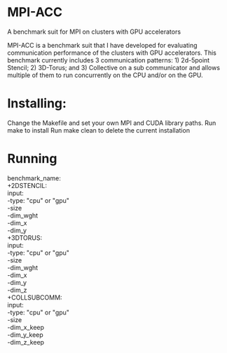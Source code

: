 # MPI-ACC
A benchmark suit for MPI on clusters with GPU accelerators 

MPI-ACC is a benchmark suit that I have developed for evaluating communication performance of the clusters with GPU accelerators. This benchmark currently includes 3 communication patterns: 1) 2d-5point Stencil; 2) 3D-Torus; and 3) Collective on a sub communicator and allows multiple of them to run concurrently on the CPU and/or on the GPU. 

# Installing:
Change the Makefile and set your own MPI and CUDA library paths.
Run make to install
Run make clean to delete the current installation


# Running

benchmark_name: <br />
        +2DSTENCIL: <br />
                input: <br />
                        -type: "cpu" or "gpu" <br />
                        -size <br />
                        -dim_wght <br />
                        -dim_x <br />
                        -dim_y <br />
        +3DTORUS: <br />
                input: <br />
                        -type: "cpu" or "gpu" <br />
                        -size <br />
                        -dim_wght <br />
                        -dim_x <br />
                        -dim_y <br />
                        -dim_z <br />
        +COLLSUBCOMM: <br />
                input: <br />
                        -type: "cpu" or "gpu" <br />
                        -size <br />
                        -dim_x_keep <br />
                        -dim_y_keep <br />
                        -dim_z_keep <br />
